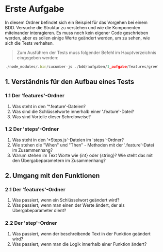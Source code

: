 # Erste Aufgabe

In diesem Ordner befindet sich ein Beispiel für das Vorgehen bei einem BDD. Versuche die Struktur zu verstehen und
wie die Komponenten miteinander interagieren. Es muss noch kein eigener Code geschrieben werden, aber es sollen
einige Werte geändert werden, um zu sehen, wie sich die Tests verhalten.

> Zum Ausführen der Tests muss folgender Befehl im Hauptverzeichnis eingegeben werden:

```JavaScript
./node_modules/.bin/cucumber-js ./bdd/aufgaben/1_aufgabe/features/greeting.feature
```

## 1. Verständnis für den Aufbau eines Tests

### 1.1 Der 'features'-Ordner

1) Was steht in den '*.feature'-Dateien?
2) Was sind die Schlüsselworte innerhalb einer '.feature'-Datei?
3) Was sind Vorteile dieser Schreibweise?

### 1.2 Der 'steps'-Ordner

1) Was steht in den '*Steps.js'-Dateien im 'steps'-Ordner?
2) Wie stehen die "When" und "Then" - Methoden mit der '.feature'-Datei im Zusammenhang?
3) Warum stehen im Text Worte wie {int} oder {string}? Wie steht das mit den Übergabeparametern im Zusammenhang?

## 2. Umgang mit den Funktionen

### 2.1 Der 'features'-Ordner

1) Was passiert, wenn ein Schlüsselwort geändert wird?
2) Was passiert, wenn man einen der Werte ändert, der als Übergabeparameter dient?

### 2.2 Der 'step'-Ordner

1) Was passiert, wenn der beschreibende Text in der Funktion geändert wird?
2) Was passiert, wenn man die Logik innerhalb einer Funktion ändert?

